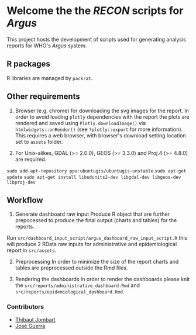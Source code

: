 # Welcome the the *RECON* scripts for *Argus*

This project hosts the development of scripts used for generating analysis
reports for WHO's *Argus* system.

## R packages
R libraries are managed by `packrat`.

## Other requirements
1. Browser (e.g. chrome) for downloading the svg images for the report. In order to avoid loading `plotly` dependencies with the report the plots are rendered and saved using `Plotly.downloadImage()` via `htmlwidgets::onRender()` (see `?plotly::export` for more information). This requires a web browser, with browser's download setting location set to `assets` folder.

2. For Unix-alikes, GDAL (>= 2.0.0), GEOS (>= 3.3.0) and Proj.4 (>= 4.8.0) are required.

`sudo add-apt-repository ppa:ubuntugis/ubuntugis-unstable`
`sudo apt-get update`
`sudo apt-get install libudunits2-dev libgdal-dev libgeos-dev libproj-dev`


## Workflow

1. Generate dashboard raw input
Produce R object that are further prepocessed to produce the final output (charts and tables) for the reports.

Run `src/dashboard_input_script/argus_dashboard_raw_input_script.R` this will produce 2 RData raw inputs for administrative and epidemiological report in `src/assets`.

2. Preprocessing
In order to minimize the size of the report charts and tables are preprocessed outside the Rmd files.

3. Rendering the dashboards
In order to render the dashboards please knit the `src/reports/administrative_dashboard.Rmd` and `src/reports/epidemiological_dashboard.Rmd`.

### Contributors

- [Thibaut Jombart](http://github.com/thibautjombart)
- [José Guerra](http://github.com/SNSteamLyon)
